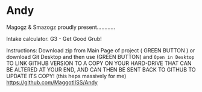 # Andy
 Magogz & Smazogz proudly present............

Intake calculator.
G3 - Get Good Grub!

Instructions:  Download zip from Main Page of project ( GREEN BUTTON )
or download Git Desktop and then use (GREEN BUTTON) and `Open in Desktop` TO 
LINK GITHUB VERSION TO A COPY ON YOUR HARD-DRIVE THAT CAN BE ALTERED AT YOUR 
END, AND  CAN THEN BE SENT BACK TO GITHUB TO UPDATE ITS COPY! (this heps 
massively for me) 
https://github.com/MaggotIISS/Andy 
